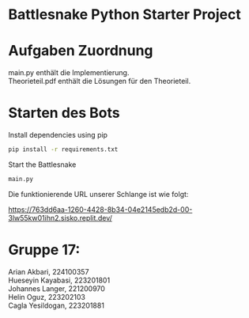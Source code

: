 # Battlesnake Python Starter Project

# Aufgaben Zuordnung
main.py enthält die Implementierung.\
Theorieteil.pdf enthält die Lösungen für den Theorieteil.

# Starten des Bots

Install dependencies using pip

```sh
pip install -r requirements.txt
```

Start the Battlesnake

```sh
main.py
```

Die funktionierende URL unserer Schlange ist wie folgt:

https://763dd6aa-1260-4428-8b34-04e2145edb2d-00-3lw55kw01ihn2.sisko.replit.dev/



# Gruppe 17:
Arian Akbari, 224100357\
Hueseyin Kayabasi, 223201801\
Johannes Langer, 221200970\
Helin Oguz, 223202103\
Cagla Yesildogan, 223201881
